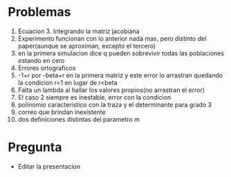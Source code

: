 # Problemas

1. Ecuacion 3. Integrando la matriz jacobiana
2. Experimento funcionan con lo anterior nada mas, pero distinto del paper(aunque se aproximan, excepto el tercero)
3. en la primera simulacion dice q pueden sobrevivir todas las poblaciones estando en cero
4. Errores ortograficos
5. -1+r por -beta+r en la primera matriz y este error lo arrastran quedando la condicion r<1 en lugar de r<beta
6. Falta un lambda al hallar los valores propios(no arrastran el error)
7. El caso 2 siempre es inestable, error con la condicion
8. polinomio caracteristico con la traza y el determinante para grado 3
9. correo que brindan inexistente
10. dos definiciones distintas del parametro m

# Pregunta

* Editar la presentacion

